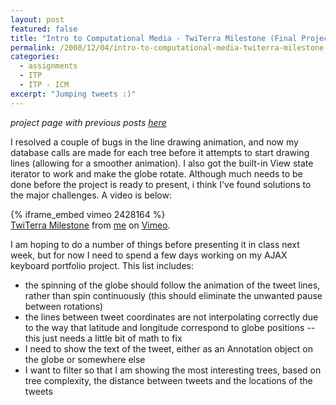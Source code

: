 ```yaml
---
layout: post
featured: false
title: "Intro to Computational Media - TwiTerra Milestone (Final Project Progress)"
permalink: /2008/12/04/intro-to-computational-media-twiterra-milestone-final-project-progress/
categories:
  - assignments
  - ITP
  - ITP - ICM
excerpt: "Jumping tweets :)"
---
```

*project page with previous posts [here][1]*

I resolved a couple of bugs in the line drawing animation, and now my database calls are made for each tree before it attempts to start drawing lines (allowing for a smoother animation). I also got the built-in View state iterator to work and make the globe rotate. Although much needs to be done before the project is ready to present, i think I've found solutions to the major challenges. A video is below:

{% iframe_embed vimeo 2428164 %}  
[TwiTerra Milestone][2] from [me][3] on [Vimeo][4].

I am hoping to do a number of things before presenting it in class next week, but for now I need to spend a few days working on my AJAX keyboard portfolio project. This list includes:

 * the spinning of the globe should follow the animation of the tweet lines, rather than spin continuously (this should eliminate the unwanted pause between rotations)
 * the lines between tweet coordinates are not interpolating correctly due to the way that latitude and longitude correspond to globe positions -- this just needs a little bit of math to fix
 * I need to show the text of the tweet, either as an Annotation object on the globe or somewhere else
 * I want to filter so that I am showing the most interesting trees, based on tree complexity, the distance between tweets and the locations of the tweets

 [1]: /twiterra/
 [2]: http://vimeo.com/2428164
 [3]: http://vimeo.com/user574059
 [4]: http://vimeo.com
